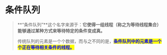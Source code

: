 # 条件队列

> **“条件队列”**这个名字来源于：**它使得一组线程（称之为等待线程集合）能够通过某种方式来等待特定的条件变成真。**
>
> 传统队列的元素是一个个数据，而与之不同的是，<mark style="color:blue;">**条件队列中的元素是一个个正在等待相关条件的线程。**</mark>
